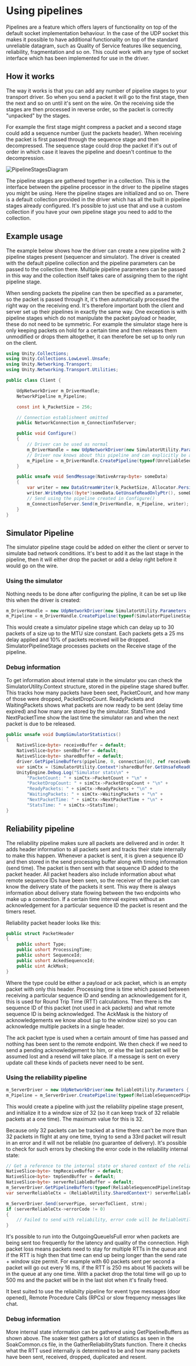 # Using pipelines
Pipelines are a feature which offers layers of functionality on top of the default socket implementation behaviour. In the case of the UDP socket this makes it possible to have additional functionality on top of the standard unreliable datagram, such as Quality of Service features like sequencing, reliability, fragmentation and so on. This could work with any type of socket interface which has been implemented for use in the driver.

## How it works

The way it works is that you can add any number of pipeline stages to your transport driver. So when you send a packet it will go to the first stage, then the next and so on until it's sent on the wire. On the receiving side the stages are then processed in reverse order, so the packet is correctly "unpacked" by the stages. 

For example the first stage might compress a packet and a second stage could add a sequence number (just the packets header). When receiving the packet is first passed through the sequence stage and then decompressed. The sequence stage could drop the packet if it's out of order in which case it leaves the pipeline and doesn't continue to the decompression.

![PipelineStagesDiagram](images/Pipeline-stages-diagram.png)

The pipeline stages are gathered together in a collection. This is the interface between the pipeline processor in the driver to the pipeline stages you might be using. Here the pipeline stages are initialized and so on. There is a default collection provided in the driver which has all the built in pipeline stages already configured. It's possible to just use that and use a custom collection if you have your own pipeline stage you need to add to the collection.

## Example usage

The example below shows how the driver can create a new pipeline with 2 pipeline stages present (sequencer and simulator). The driver is created with the default pipeline collection and the pipeline parameters can be passed to the collection there. Multiple pipeline parameters can be passed in this way and the collection itself takes care of assigning them to the right pipeline stage.

When sending packets the pipeline can then be specified as a parameter, so the packet is passed through it, it's then automatically processed the right way on the receiving end. It's therefore important both the client and server set up their pipelines in exactly the same way. One exception is with pipeline stages which do not manipulate the packet  payload or header, these do not need to be symmetric. For example the simulator stage here is only keeping packets on hold for a certain time and then releases them unmodified or drops them altogether, it can therefore be set up to only run on the client.

```c#
using Unity.Collections;
using Unity.Collections.LowLevel.Unsafe;
using Unity.Networking.Transport;
using Unity.Networking.Transport.Utilities;

public class Client {

    UdpNetworkDriver m_DriverHandle;
    NetworkPipeline m_Pipeline;

    const int k_PacketSize = 256;

    // Connection establishment omitted
    public NetworkConnection m_ConnectionToServer;

    public void Configure()
    {
        // Driver can be used as normal
        m_DriverHandle = new UdpNetworkDriver(new SimulatorUtility.Parameters {MaxPacketSize = k_PacketSize, MaxPacketCount = 30, PacketDelayMs = 100});
        // Driver now knows about this pipeline and can explicitly be asked to send packets through it (by default it sends directly)
        m_Pipeline = m_DriverHandle.CreatePipeline(typeof(UnreliableSequencedPipelineStage), typeof(SimulatorPipelineStage));
    }

    public unsafe void SendMessage(NativeArray<byte> someData)
    {
        var writer = new DataStreamWriter(k_PacketSize, Allocator.Persistent);
        writer.WriteBytes((byte*)someData.GetUnsafeReadOnlyPtr(), someData.Length);
        // Send using the pipeline created in Configure()
        m_ConnectionToServer.Send(m_DriverHandle, m_Pipeline, writer);
    }
}
```

## Simulator Pipeline

The simulator pipeline stage could be added on either the client or server to simulate bad network conditions. It's best to add it as the last stage in the pipeline, then it will either drop the packet or add a delay right before it would go on the wire.

### Using the simulator

Nothing needs to be done after configuring the pipline, it can be set up like this when the driver is created:
```c#
m_DriverHandle = new UdpNetworkDriver(new SimulatorUtility.Parameters {MaxPacketSize = NetworkParameterConstants.MTU, MaxPacketCount = 30, PacketDelayMs = 25, PacketDropPercentage = 10});
m_Pipeline = m_DriverHandle.CreatePipeline(typeof(SimulatorPipelineStage));
```

This would create a simulator pipeline stage which can delay up to 30 packets of a size up to the MTU size constant. Each packets gets a 25 ms delay applied and 10% of packets received will be dropped. SimulatorPipelineStage processes packets on the Receive stage of the pipeline.

### Debug information

To get information about internal state in the simulator you can check the SimulatorUtility.Context structure, stored in the pipeline stage shared buffer. This tracks how many packets have been seet, PacketCount, and how many of those were dropped, PacketDropCount. ReadyPackets and WaitingPackets shows what packets are now ready to be sent (delay time expired) and how many are stored by the simulator. StatsTime and NextPacketTime show the last time the simulator ran and when the next packet is due to be released.

```c#
public unsafe void DumpSimulatorStatistics()
{
    NativeSlice<byte> receiveBuffer = default;
    NativeSlice<byte> sendBuffer = default;
    NativeSlice<byte> sharedBuffer = default;
    driver.GetPipelineBuffers(pipeline, 0, connection[0], ref receiveBuffer, ref sendBuffer, ref sharedBuffer);
    var simCtx = (SimulatorUtility.Context*)sharedBuffer.GetUnsafeReadOnlyPtr();
    UnityEngine.Debug.Log("Simulator stats\n" +
        "PacketCount: " + simCtx->PacketCount + "\n" +
        "PacketDropCount: " + simCtx->PacketDropCount + "\n" +
        "ReadyPackets: " + simCtx->ReadyPackets + "\n" +
        "WaitingPackets: " + simCtx->WaitingPackets + "\n" +
        "NextPacketTime: " + simCtx->NextPacketTime + "\n" +
        "StatsTime: " + simCtx->StatsTime);
}
```

## Reliability pipeline

The reliability pipeline makes sure all packets are delivered and in order. It adds header information to all packets sent and tracks their state internally to make this happen. Whenever a packet is sent, it is given a sequence ID and then stored in the send processing buffer along with timing information (send time). The packet is then sent with that sequence ID added to the packet header. All packet headers also include information about what remote sequence IDs have been seen, so the receiver of the packet can know the delivery state of the packets it sent. This way there is always information about delivery state flowing between the two endpoints who make up a connection. If a certain time interval expires without an acknowledgement for a particular sequence ID the packet is resent and the timers reset.

Reliability packet header looks like this:
```c#
public struct PacketHeader
{
    public ushort Type;
    public ushort ProcessingTime;
    public ushort SequenceId;
    public ushort AckedSequenceId;
    public uint AckMask;
}
```
Where the type could be either a payload or ack packet, which is an empty packet with only this header. Processing time is time which passed between receiving a particular sequence ID and sending an acknowledgement for it, this is used for Round Trip Time (RTT) calculations. Then there is the sequence ID of this packet (not used in ack packets) and what remote sequence ID is being acknowledged. The AckMask is the history of acknowledgements we know about (up to the window size) so you can acknowledge multiple packets in a single header.

The ack packet type is used when a certain amount of time has passed and nothing has been sent to the remote endpoint. We then check if we need to send a pending acknowledgement to him, or else the last packet will be assumed lost and a resend will take place. If a message is sent on every update call these kinds of packets never need to be sent.

### Using the reliability pipeline

```c#
m_ServerDriver = new UdpNetworkDriver(new ReliableUtility.Parameters { WindowSize = 32 });
m_Pipeline = m_ServerDriver.CreatePipeline(typeof(ReliableSequencedPipelineStage));
```
This would create a pipeline with just the reliability pipeline stage present, and initialize it to a window size of 32 (so it can keep track of 32 reliable packets at a one time). The maximum value for this is 32.

Because only 32 packets can be tracked at a time there can't be more than 32 packets in flight at any one time, trying to send a 33rd packet will result in an error and it will not be reliable (no guarantee of delivery). It's possible to check for such errors by checking the error code in the reliability internal state:

```c#
// Get a reference to the internal state or shared context of the reliability
NativeSlice<byte> tmpReceiveBuffer = default;
NativeSlice<byte> tmpSendBuffer = default;
NativeSlice<byte> serverReliableBuffer = default;
m_ServerDriver.GetPipelineBuffers(typeof(ReliableSequencedPipelineStage), serverToClient, ref tmpReceiveBuffer, ref tmpSendBuffer, ref serverReliableBuffer);
var serverReliableCtx = (ReliableUtility.SharedContext*) serverReliableBuffer.GetUnsafePtr();

m_ServerDriver.Send(serverPipe, serverToClient, strm);
if (serverReliableCtx->errorCode != 0)
{
    // Failed to send with reliability, error code will be ReliableUtility.ErrorCodes.OutgoingQueueIsFull if no buffer space is left to store the packet
}
```

It's possible to run into the OutgoingQueueIsFull error when packets are being sent too frequently for the latency and quality of the connection. High packet loss means packets need to stay for multiple RTTs in the queue and if the RTT is high then that time can end up being longer than the send rate + window size permit. For example with 60 packets sent per second a packet will go out every 16 ms, if the RTT is 250 ms about 16 packets will be in the queue at any one time. With a packet drop the total time will go up to 500 ms and the packet will be in the last slot when it's finally freed.

It best suited to use the reliabilty pipeline for event type messages (door opened), Remote Procedure Calls (RPCs) or slow frequency messages like chat.

### Debug information

More internal state information can be gathered using GetPipelineBuffers as shown above. The soaker test gathers a lot of statistics as seen in the SoakCommon.cs file, in the GatherReliabilityStats function. There it checks what the RTT used internally is determined to be and how many packets have been sent, received, dropped, duplicated and resent.